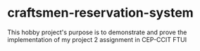 # craftsmen-reservation-system
This hobby project's purpose is to demonstrate and prove the implementation of my project 2 assignment in CEP-CCIT FTUI
